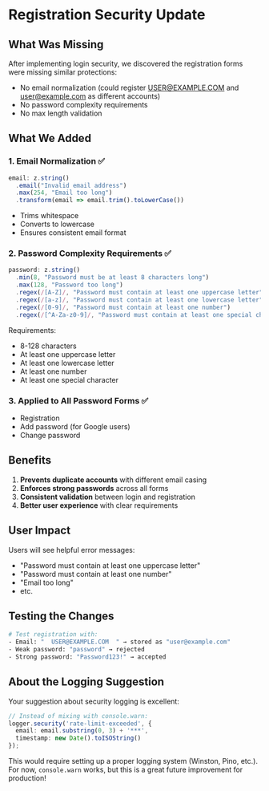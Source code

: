 # Registration Security Update

## What Was Missing
After implementing login security, we discovered the registration forms were missing similar protections:
- No email normalization (could register USER@EXAMPLE.COM and user@example.com as different accounts)
- No password complexity requirements
- No max length validation

## What We Added

### 1. Email Normalization ✅
```typescript
email: z.string()
  .email("Invalid email address")
  .max(254, "Email too long")
  .transform(email => email.trim().toLowerCase())
```
- Trims whitespace
- Converts to lowercase
- Ensures consistent email format

### 2. Password Complexity Requirements ✅
```typescript
password: z.string()
  .min(8, "Password must be at least 8 characters long")
  .max(128, "Password too long")
  .regex(/[A-Z]/, "Password must contain at least one uppercase letter")
  .regex(/[a-z]/, "Password must contain at least one lowercase letter")
  .regex(/[0-9]/, "Password must contain at least one number")
  .regex(/[^A-Za-z0-9]/, "Password must contain at least one special character")
```

Requirements:
- 8-128 characters
- At least one uppercase letter
- At least one lowercase letter  
- At least one number
- At least one special character

### 3. Applied to All Password Forms ✅
- Registration
- Add password (for Google users)
- Change password

## Benefits
1. **Prevents duplicate accounts** with different email casing
2. **Enforces strong passwords** across all forms
3. **Consistent validation** between login and registration
4. **Better user experience** with clear requirements

## User Impact
Users will see helpful error messages:
- "Password must contain at least one uppercase letter"
- "Password must contain at least one number"
- "Email too long"
- etc.

## Testing the Changes
```bash
# Test registration with:
- Email: "  USER@EXAMPLE.COM  " → stored as "user@example.com"
- Weak password: "password" → rejected
- Strong password: "Password123!" → accepted
```

## About the Logging Suggestion

Your suggestion about security logging is excellent:
```typescript
// Instead of mixing with console.warn:
logger.security('rate-limit-exceeded', { 
  email: email.substring(0, 3) + '***',
  timestamp: new Date().toISOString()
});
```

This would require setting up a proper logging system (Winston, Pino, etc.). For now, `console.warn` works, but this is a great future improvement for production!